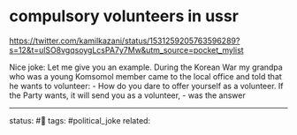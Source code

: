 # compulsory volunteers in ussr
https://twitter.com/kamilkazani/status/1531259205763596289?s=12&t=ulSO8vgqsoygLcsPA7y7Mw&utm_source=pocket_mylist

Nice joke:
Let me give you an example. During the Korean War my grandpa who was a young Komsomol member came to the local office and told that he wants to volunteer: - How do you dare to offer yourself as a volunteer. If the Party wants, it will send you as a volunteer, - was the answer

---
status: #🌱
tags: #political_joke
related: 